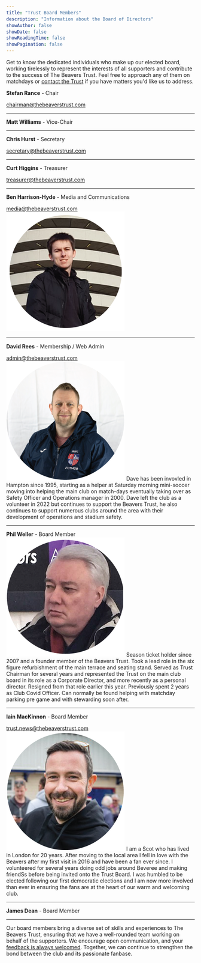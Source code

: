 ```yaml
---
title: "Trust Board Members"
description: "Information about the Board of Directors"
showAuthor: false
showDate: false
showReadingTime: false
showPagination: false
---
```


Get to know the dedicated individuals who make up our elected board, working tirelessly to represent the interests of all supporters and contribute to the success of The Beavers Trust. Feel free to approach any of them on matchdays or [contact the Trust](/contact) if you have matters you'd like us to address.

 **Stefan Rance** - Chair

chairman@thebeaverstrust.com

--------------

 **Matt Williams** - Vice-Chair

--------------

 **Chris Hurst** - Secretary

secretary@thebeaverstrust.com

--------------

 **Curt Higgins** - Treasurer

treasurer@thebeaverstrust.com

--------------

 **Ben Harrison-Hyde** - Media and Communications

 media@thebeaverstrust.com
![Ben Harrison-Hyde](Ben.png)

--------------

 **David Rees** - Membership / Web Admin

 admin@thebeaverstrust.com
![Dave Rees](Dave.png)
Dave has been invovled in Hampton since 1995, starting as a helper at Saturday morning mini-soccer moving into helping the main club on match-days eventually taking over as Safety Officer and Operations manager in 2000. Dave left the club as a volunteer in 2022 but continues to support the Beavers Trust, he also continues to support numerous clubs around the area with their development of operations and stadium safety. 

--------------

 **Phil Weller** - Board Member
![Phil Weller](Phil.png)
Season ticket holder since 2007 and a founder member of the Beavers Trust. Took a lead role in the six figure refurbishment of the main terrace and seating stand.
Served as Trust Chairman for several years and represented the Trust on the main club board in its role as a Corporate Director, and more recently as a personal director. Resigned from that role earlier this year. Previously spent 2 years as Club Covid Officer. Can normally be found helping with matchday parking pre game and with stewarding soon after.

--------------

 **Iain MacKinnon** - Board Member
 
 trust.news@thebeaverstrust.com
![Iain MacKinnon](Iain.png)
 I am a Scot who has lived in London for 20 years. After moving to the local area I fell in love with the Beavers after my first visit in 2016 and have been a fan ever since. I volunteered for several years doing odd jobs around Beveree and making friendSs before being invited onto the Trust Board. I was humbled to be elected following our first democratic elections and I am now more involved than ever in ensuring the fans are at the heart of our warm and welcoming club.

--------------

 **James Dean** - Board Member

--------------
Our board members bring a diverse set of skills and experiences to The Beavers Trust, ensuring that we have a well-rounded team working on behalf of the supporters. We encourage open communication, and your [feedback is always welcomed](/contact). Together, we can continue to strengthen the bond between the club and its passionate fanbase.